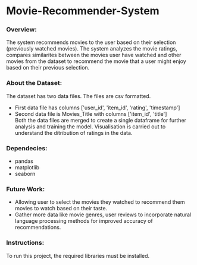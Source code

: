 # Movie-Recommender-System
### Overview:
The system recommends movies to the user based on their selection (previously watched movies). The system analyzes the movie ratings, compares similarites between the 
movies user have watched and other movies from the dataset to recommend the movie that a user might enjoy based on their previous selection.

### About the Dataset:
The dataset has two data files. The files are csv formatted.
- First data file has columns ['user_id', 'item_id', 'rating', 'timestamp']
- Second data file is Movies_Title with columns ['item_id', 'title']</br>
Both the data files are merged to create a single dataframe for further analysis and training the model. Visualisation is carried out to understand the ditribution of 
ratings in the data.

### Dependecies:
- pandas
- matplotlib
- seaborn

### Future Work:
- Allowing user to select the movies they watched to recommend them movies to watch based on their taste.
- Gather more data like movie genres, user reviews to incorporate natural language processing methods for improved accuracy of recommendations.

### Instructions:
To run this project, the required libraries must be installed.
